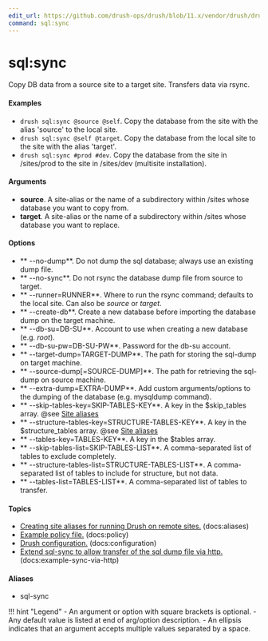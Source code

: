 ```yaml
---
edit_url: https://github.com/drush-ops/drush/blob/11.x/vendor/drush/drush/src/Commands/sql/SqlSyncCommands.php
command: sql:sync
---
```

# sql:sync

Copy DB data from a source site to a target site. Transfers data via rsync.

#### Examples

- <code>drush sql:sync @source @self</code>. Copy the database from the site with the alias 'source' to the local site.
- <code>drush sql:sync @self @target</code>. Copy the database from the local site to the site with the alias 'target'.
- <code>drush sql:sync #prod #dev</code>. Copy the database from the site in /sites/prod to the site in /sites/dev (multisite installation).

#### Arguments

- **source**. A site-alias or the name of a subdirectory within /sites whose database you want to copy from.
- **target**. A site-alias or the name of a subdirectory within /sites whose database you want to replace.

#### Options

- ** --no-dump**. Do not dump the sql database; always use an existing dump file.
- ** --no-sync**. Do not rsync the database dump file from source to target.
- ** --runner=RUNNER**. Where to run the rsync command; defaults to the local site. Can also be *source* or *target*.
- ** --create-db**. Create a new database before importing the database dump on the target machine.
- ** --db-su=DB-SU**. Account to use when creating a new database (e.g. *root*).
- ** --db-su-pw=DB-SU-PW**. Password for the db-su account.
- ** --target-dump=TARGET-DUMP**. The path for storing the sql-dump on target machine.
- ** --source-dump[=SOURCE-DUMP]**. The path for retrieving the sql-dump on source machine.
- ** --extra-dump=EXTRA-DUMP**. Add custom arguments/options to the dumping of the database (e.g. mysqldump command).
- ** --skip-tables-key=SKIP-TABLES-KEY**. A key in the $skip_tables array. @see [Site aliases](../site-aliases.md)
- ** --structure-tables-key=STRUCTURE-TABLES-KEY**. A key in the $structure_tables array. @see [Site aliases](../site-aliases.md)
- ** --tables-key=TABLES-KEY**. A key in the $tables array.
- ** --skip-tables-list=SKIP-TABLES-LIST**. A comma-separated list of tables to exclude completely.
- ** --structure-tables-list=STRUCTURE-TABLES-LIST**. A comma-separated list of tables to include for structure, but not data.
- ** --tables-list=TABLES-LIST**. A comma-separated list of tables to transfer.

#### Topics

- [Creating site aliases for running Drush on remote sites.](../../vendor/drush/drush/docs/site-aliases.md) (docs:aliases)
- [Example policy file.](https://raw.githubusercontent.com/drush-ops/drush/11.x/examples/Commands/PolicyCommands.php) (docs:policy)
- [Drush configuration.](../../vendor/drush/drush/docs/using-drush-configuration.md) (docs:configuration)
- [Extend sql-sync to allow transfer of the sql dump file via http.](https://raw.githubusercontent.com/drush-ops/drush/11.x/examples/Commands/SyncViaHttpCommands.php) (docs:example-sync-via-http)

#### Aliases

- sql-sync

!!! hint "Legend"
    - An argument or option with square brackets is optional.
    - Any default value is listed at end of arg/option description.
    - An ellipsis indicates that an argument accepts multiple values separated by a space.